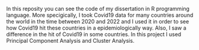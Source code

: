 In this reposity you can see the code of my dissertation in R programming language. More specigically, I took Covid19 data for many countries around the world in the time between 2020 and 2022 and I used it in order to see how Covid19 hit these countries in a epidemiologically way. Also, I saw a difference in the hit of Covid19 in some countries. In this project I used Principal Component Analysis and Cluster Analysis.
